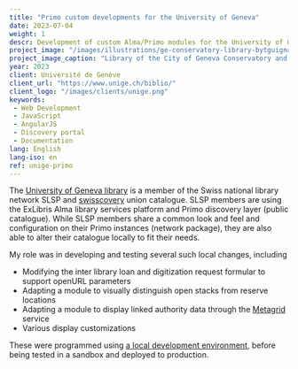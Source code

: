 ```yaml
---
title: "Primo custom developments for the University of Geneva"
date: 2023-07-04
weight: 1
descr: Development of custom Alma/Primo modules for the University of Geneva library catalogue.
project_image: "/images/illustrations/ge-conservatory-library-bytguignard.jpg"
project_image_caption: "Library of the City of Geneva Conservatory and Botanical Gardens"
year: 2023
client: Université de Genève
client_url: "https://www.unige.ch/biblio/"
client_logo: "/images/clients/unige.png"
keywords: 
 - Web Development
 - JavaScript
 - AngularJS
 - Discovery portal
 - Documentation
lang: English
lang-iso: en
ref: unige-primo
---
```


The [University of Geneva library](https://www.unige.ch/biblio/en) is a member of the Swiss national library network SLSP
and [swisscovery](https://swisscovery.slsp.ch) union catalogue. SLSP members are using the ExLibris Alma library services platform
and Primo discovery layer (public catalogue). While SLSP members share a common look and feel and configuration on their
Primo instances (network package), they are also able to alter their catalogue locally to fit their needs.

My role was in developing and testing several such local changes, including

* Modifying the inter library loan and digitization request formular to support openURL parameters
* Adapting a module to visually distinguish open stacks from reserve locations
* Adapting a module to display linked authority data through the [Metagrid](https://metagrid.ch) service
* Various display customizations

These were programmed using [a local development environment](https://github.com/ExLibrisGroup/primo-explore-devenv),
before being tested in a sandbox and deployed to production.